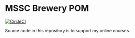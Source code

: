 # MSSC Brewery POM

[![CircleCI](https://circleci.com/gh/jimartinmoreno/mssc-brewery-bom/tree/master.svg?style=svg)](https://circleci.com/gh/jimartinmoreno/mssc-brewery-bom/tree/master)

Source code in this repository is to support my online courses.

